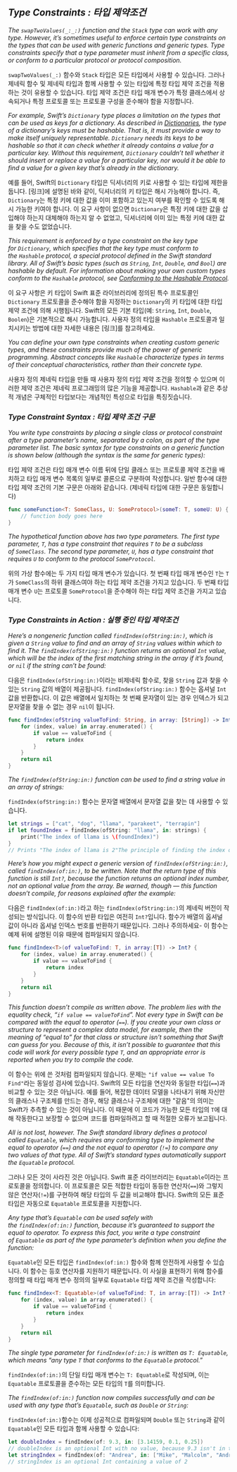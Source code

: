 ## *Type Constraints : 타입 제약조건*

*The `swapTwoValues(_:_:)` function and the `Stack` type can work with any type. However, it’s sometimes useful to enforce certain type constraints on the types that can be used with generic functions and generic types. Type constraints specify that a type parameter must inherit from a specific class, or conform to a particular protocol or protocol composition.*

`swapTwoValues(_:)` 함수와 `Stack` 타입은 모든 타입에서 사용할 수 있습니다. 그러나 제네릭 함수 및 제네릭 타입과 함께 사용할 수 있는 타입에 특정 타입 제약 조건을 적용하는 것이 유용할 수 있습니다. 타입 제약 조건은 타입 매개 변수가 특정 클래스에서 상속되거나 특정 프로토콜 또는 프로토콜 구성을 준수해야 함을 지정합니다.

*For example, Swift’s `Dictionary` type places a limitation on the types that can be used as keys for a dictionary. As described in [Dictionaries](https://docs.swift.org/swift-book/documentation/the-swift-programming-language/collectiontypes#Dictionaries), the type of a dictionary’s keys must be hashable. That is, it must provide a way to make itself uniquely representable. `Dictionary` needs its keys to be hashable so that it can check whether it already contains a value for a particular key. Without this requirement, `Dictionary` couldn’t tell whether it should insert or replace a value for a particular key, nor would it be able to find a value for a given key that’s already in the dictionary.*

예를 들어, Swift의 `Dictionary` 타입은 딕셔너리의 키로 사용할 수 있는 타입에 제한을 둡니다. [링크]에 설명된 바와 같이, 딕셔너리의 키 타입은 해시 가능해야 합니다. 즉, `Dictionary`는 특정 키에 대한 값을 이미 포함하고 있는지 여부를 확인할 수 있도록 해시 가능한 키여야 합니다. 이 요구 사항이 없으면 `Dictionary`은 특정 키에 대한 값을 삽입해야 하는지 대체해야 하는지 알 수 없었고, 딕셔너리에 이미 있는 특정 키에 대한 값을 찾을 수도 없었습니다.

*This requirement is enforced by a type constraint on the key type for `Dictionary`, which specifies that the key type must conform to the `Hashable` protocol, a special protocol defined in the Swift standard library. All of Swift’s basic types (such as `String`, `Int`, `Double`, and `Bool`) are hashable by default. For information about making your own custom types conform to the `Hashable` protocol, see [Conforming to the Hashable Protocol](https://developer.apple.com/documentation/swift/hashable#2849490).*

이 요구 사항은 키 타입이 Swift 표준 라이브러리에 정의된 특수 프로토콜인 `Dictionary` 프로토콜을 준수해야 함을 지정하는 `Dictionary`의 키 타입에 대한 타입 제약 조건에 의해 시행됩니다. Swift의 모든 기본 타입(예: `String`, `Int`, `Double`, `Boolen`)은 기본적으로 해시 가능합니다. 사용자 정의 타입을 `Hashable` 프로토콜과 일치시키는 방법에 대한 자세한 내용은 [링크]를 참고하세요.

*You can define your own type constraints when creating custom generic types, and these constraints provide much of the power of generic programming. Abstract concepts like `Hashable` characterize types in terms of their conceptual characteristics, rather than their concrete type.*

사용자 정의 제네릭 타입을 만들 때 사용자 정의 타입 제약 조건을 정의할 수 있으며 이러한 제약 조건은 제네릭 프로그래밍의 많은 기능을 제공합니다. `Hashable`과 같은 추상적 개념은 구체적인 타입보다는 개념적인 특성으로 타입을 특징짓습니다.

### *Type Constraint Syntax : 타입 제약 조건 구문*

*You write type constraints by placing a single class or protocol constraint after a type parameter’s name, separated by a colon, as part of the type parameter list. The basic syntax for type constraints on a generic function is shown below (although the syntax is the same for generic types):*

타입 제약 조건은 타입 매개 변수 이름 뒤에 단일 클래스 또는 프로토콜 제약 조건을 배치하고 타입 매개 변수 목록의 일부로 콜론으로 구분하여 작성합니다. 일반 함수에 대한 타입 제약 조건의 기본 구문은 아래와 같습니다. (제네릭 타입에 대한 구문은 동일합니다)

```swift
func someFunction<T: SomeClass, U: SomeProtocol>(someT: T, someU: U) {
    // function body goes here
}
```

*The hypothetical function above has two type parameters. The first type parameter, `T`, has a type constraint that requires `T` to be a subclass of `SomeClass`. The second type parameter, `U`, has a type constraint that requires `U` to conform to the protocol `SomeProtocol`.*

위의 가상 함수에는 두 가지 타입 매개 변수가 있습니다. 첫 번째 타입 매개 변수인 `T`는 `T`가 `SomeClass`의 하위 클래스여야 하는 타입 제약 조건을 가지고 있습니다. 두 번째 타입 매개 변수 `U`는 프로토콜 `SomeProtocol`을 준수해야 하는 타입 제약 조건을 가지고 있습니다.

### *Type Constraints in Action : 실행 중인 타입 제약조건*

*Here’s a nongeneric function called `findIndex(ofString:in:)`, which is given a `String` value to find and an array of `String` values within which to find it. The `findIndex(ofString:in:)` function returns an optional `Int` value, which will be the index of the first matching string in the array if it’s found, or `nil` if the string can’t be found:*

다음은 `findIndex(ofString:in:)`이라는 비제네릭 함수로, 찾을 `String` 값과 찾을 수 있는 `String` 값의 배열이 제공됩니다. `findIndex(ofString:in:)` 함수는 옵셔널 `Int` 값을 반환합니다. 이 값은 배열에서 일치하는 첫 번째 문자열이 있는 경우 인덱스가 되고 문자열을 찾을 수 없는 경우 `nil`이 됩니다.

```swift
func findIndex(ofString valueToFind: String, in array: [String]) -> Int? {
    for (index, value) in array.enumerated() {
        if value == valueToFind {
            return index
        }
    }
    return nil
}
```

*The `findIndex(ofString:in:)` function can be used to find a string value in an array of strings:*

`findIndex(ofString:in:)` 함수는 문자열 배열에서 문자열 값을 찾는 데 사용할 수 있습니다.

```swift
let strings = ["cat", "dog", "llama", "parakeet", "terrapin"]
if let foundIndex = findIndex(ofString: "llama", in: strings) {
    print("The index of llama is \(foundIndex)")
}
// Prints "The index of llama is 2"The principle of finding the index of a value in an array isn’t useful only for strings, however. You can write the same functionality as a generic function by replacing any mention of strings with values of some type `T` instead.
```

*Here’s how you might expect a generic version of `findIndex(ofString:in:)`, called `findIndex(of:in:)`, to be written. Note that the return type of this function is still `Int?`, because the function returns an optional index number, not an optional value from the array. Be warned, though — this function doesn’t compile, for reasons explained after the example:*

다음은 `findIndex(of:in:)`라고 하는 `findIndex(ofString:in:)`의 제네릭 버전이 작성되는 방식입니다. 이 함수의 반환 타입은 여전히 ​​`Int?`입니다. 함수가 배열의 옵셔널 값이 아니라 옵셔널 인덱스 번호를 반환하기 때문입니다. 그러나 주의하세요- 이 함수는 예제 뒤에 설명된 이유 때문에 컴파일되지 않습니다.

```swift
func findIndex<T>(of valueToFind: T, in array:[T]) -> Int? {
    for (index, value) in array.enumerated() {
        if value == valueToFind {
            return index
        }
    }
    return nil
}
```

*This function doesn’t compile as written above. The problem lies with the equality check, “`if value == valueToFind`”. Not every type in Swift can be compared with the equal to operator (`==`). If you create your own class or structure to represent a complex data model, for example, then the meaning of “equal to” for that class or structure isn’t something that Swift can guess for you. Because of this, it isn’t possible to guarantee that this code will work for every possible type `T`, and an appropriate error is reported when you try to compile the code.*

이 함수는 위에 쓴 것처럼 컴파일되지 않습니다. 문제는 `"if value == value To Find"`라는 동일성 검사에 있습니다. Swift의 모든 타입을 연산자와 동일한 타입(`==`)과 비교할 수 있는 것은 아닙니다. 예를 들어, 복잡한 데이터 모델을 나타내기 위해 자신만의 클래스나 구조체를 만드는 경우, 해당 클래스나 구조체에 대한 "같음"의 의미는 Swift가 추측할 수 있는 것이 아닙니다. 이 때문에 이 코드가 가능한 모든 타입의 `T`에 대해 작동한다고 보장할 수 없으며 코드를 컴파일하려고 할 때 적절한 오류가 보고됩니다.

*All is not lost, however. The Swift standard library defines a protocol called `Equatable`, which requires any conforming type to implement the equal to operator (`==`) and the not equal to operator (`!=`) to compare any two values of that type. All of Swift’s standard types automatically support the `Equatable` protocol.*

그러나 모든 것이 사라진 것은 아닙니다. Swift 표준 라이브러리는 `Equatable`이라는 프로토콜을 정의합니다. 이 프로토콜은 모든 적합한 타입이 동등한 연산자(`==`)와 그렇지 않은 연산자(`!=`)를 구현하여 해당 타입의 두 값을 비교해야 합니다. Swift의 모든 표준 타입은 자동으로 `Equatable` 프로토콜을 지원합니다.

*Any type that’s `Equatable` can be used safely with the `findIndex(of:in:)` function, because it’s guaranteed to support the equal to operator. To express this fact, you write a type constraint of `Equatable` as part of the type parameter’s definition when you define the function:*

`Equatable`인 모든 타입은 `findIndex(of:in:)` 함수와 함께 안전하게 사용할 수 있습니다. 이 함수는 등호 연산자를 지원하기 때문입니다. 이 사실을 표현하기 위해 함수를 정의할 때 타입 매개 변수 정의의 일부로 `Equatable` 타입 제약 조건을 작성합니다:

```swift
func findIndex<T: Equatable>(of valueToFind: T, in array:[T]) -> Int? {
    for (index, value) in array.enumerated() {
        if value == valueToFind {
            return index
        }
    }
    return nil
}
```

*The single type parameter for `findIndex(of:in:)` is written as `T: Equatable`, which means “any type `T` that conforms to the `Equatable` protocol.”*

`findIndex(of:in:)`의 단일 타입 매개 변수는 `T: Equatable`로 작성되며, 이는 `Equatable` 프로토콜을 준수하는 모든 타입의 `T`를 의미합니다.

*The `findIndex(of:in:)` function now compiles successfully and can be used with any type that’s `Equatable`, such as `Double` or `String`:*

`findIndex(of:in:)`함수는 이제 성공적으로 컴파일되며 `Double` 또는 `String`과 같이 `Equatable`인 모든 타입과 함께 사용할 수 있습니다:

```swift
let doubleIndex = findIndex(of: 9.3, in: [3.14159, 0.1, 0.25])
// doubleIndex is an optional Int with no value, because 9.3 isn't in the array
let stringIndex = findIndex(of: "Andrea", in: ["Mike", "Malcolm", "Andrea"])
// stringIndex is an optional Int containing a value of 2
```
